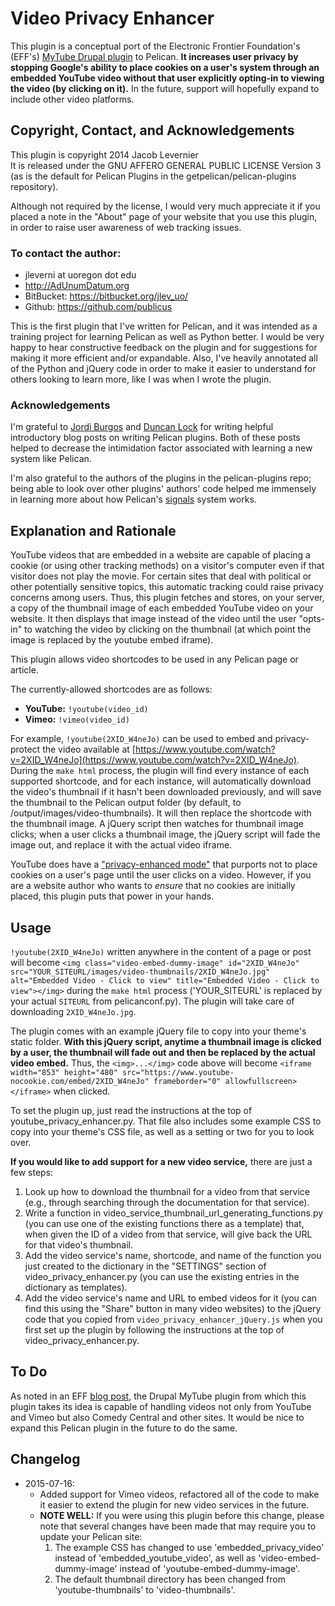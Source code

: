 # Video Privacy Enhancer

This plugin is a conceptual port of the Electronic Frontier Foundation's (EFF's) [MyTube Drupal plugin](https://www.eff.org/pages/mytube-limit-privacy-risks-embedded-video "EFF blog post about the MyTube Plugin") to Pelican. **It increases user privacy by stopping Google's ability to place cookies on a user's system through an embedded YouTube video without that user explicitly opting-in to viewing the video (by clicking on it).** In the future, support will hopefully expand to include other video platforms.


## Copyright, Contact, and Acknowledgements

This plugin is copyright 2014 Jacob Levernier  
It is released under the GNU AFFERO GENERAL PUBLIC LICENSE Version 3 (as is the default for Pelican Plugins in the getpelican/pelican-plugins repository).

Although not required by the license, I would very much appreciate it if you placed a note in the "About" page of your website that you use this plugin, in order to raise user awareness of web tracking issues.

### To contact the author:

* jleverni at uoregon dot edu  
* http://AdUnumDatum.org  
* BitBucket: https://bitbucket.org/jlev_uo/  
* Github: https://github.com/publicus  

This is the first plugin that I've written for Pelican, and it was intended as a training project for learning Pelican as well as Python better. I would be very happy to hear constructive feedback on the plugin and for suggestions for making it more efficient and/or expandable. Also, I've heavily annotated all of the Python and jQuery code in order to make it easier to understand for others looking to learn more, like I was when I wrote the plugin.

### Acknowledgements

I'm grateful to [Jordi Burgos](http://jordiburgos.com/post/2014/first-pelican-plugin-readtime.html "Blog post on writing plugins for Pelican") and [Duncan Lock](http://duncanlock.net/blog/2013/10/18/how-i-upgraded-this-website-to-pelican-33/ "Another blog post on writing plugins for Pelican") for writing helpful introductory blog posts on writing Pelican plugins. Both of these posts helped to decrease the intimidation factor associated with learning a new system like Pelican.

I'm also grateful to the authors of the plugins in the pelican-plugins repo; being able to look over other plugins' authors' code helped me immensely in learning more about how Pelican's [signals](http://docs.getpelican.com/en/3.3.0/plugins.html#how-to-create-plugins "Pelican documentation on creating plugins") system works.


## Explanation and Rationale

YouTube videos that are embedded in a website are capable of placing a cookie (or using other tracking methods) on a visitor's computer even if that visitor does not play the movie. For certain sites that deal with political or other potentially sensitive topics, this automatic tracking could raise privacy concerns among users. Thus, this plugin fetches and stores, on your server, a copy of the thumbnail image of each embedded YouTube video on your website. It then displays that image instead of the video until the user "opts-in" to watching the video by clicking on the thumbnail (at which point the image is replaced by the youtube embed iframe).

This plugin allows video shortcodes to be used in any Pelican page or article.

The currently-allowed shortcodes are as follows:

* **YouTube:** `!youtube(video_id)`
* **Vimeo:** `!vimeo(video_id)`

For example, `!youtube(2XID_W4neJo)` can be used to embed and privacy-protect the video available at [https://www.youtube.com/watch?v=2XID_W4neJo](https://www.youtube.com/watch?v=2XID_W4neJo). During the `make html` process, the plugin will find every instance of each supported shortcode, and for each instance, will automatically download the video's thumbnail if it hasn't been downloaded previously, and will save the thumbnail to the Pelican output folder (by default, to /output/images/video-thumbnails). It will then replace the shortcode with the thumbnail image. A jQuery script then watches for thumbnail image clicks; when a user clicks a thumbnail image, the jQuery script will fade the image out, and replace it with the actual video iframe.

YouTube does have a ["privacy-enhanced mode"](https://support.google.com/youtube/answer/171780?expand=PrivacyEnhancedMode#privacy) that purports not to place cookies on a user's page until the user clicks on a video. However, if you are a website author who wants to *ensure* that no cookies are initially placed, this plugin puts that power in your hands.


## Usage

`!youtube(2XID_W4neJo)` written anywhere in the content of a page or post will become `<img class="video-embed-dummy-image" id="2XID_W4neJo" src="YOUR_SITEURL/images/video-thumbnails/2XID_W4neJo.jpg" alt="Embedded Video - Click to view" title="Embedded Video - Click to view"></img>` during the `make html` process ('YOUR_SITEURL' is replaced by your actual `SITEURL` from pelicanconf.py). The plugin will take care of downloading `2XID_W4neJo.jpg`.

The plugin comes with an example jQuery file to copy into your theme's static folder. **With this jQuery script, anytime a thumbnail image is clicked by a user, the thumbnail will fade out and then be replaced by the actual video embed.** Thus, the `<img>...</img>` code above will become `<iframe width="853" height="480" src="https://www.youtube-nocookie.com/embed/2XID_W4neJo" frameborder="0" allowfullscreen></iframe>` when clicked.

To set the plugin up, just read the instructions at the top of youtube_privacy_enhancer.py. That file also includes some example CSS to copy into your theme's CSS file, as well as a setting or two for you to look over.

**If you would like to add support for a new video service,** there are just a few steps:

1. Look up how to download the thumbnail for a video from that service (e.g., through searching through the documentation for that service).
2. Write a function in video_service_thumbnail_url_generating_functions.py (you can use one of the existing functions there as a template) that, when given the ID of a video from that service, will give back the URL for that video's thumbnail.
3. Add the video service's name, shortcode, and name of the function you just created to the dictionary in the "SETTINGS" section of video_privacy_enhancer.py (you can use the existing entries in the dictionary as templates).
4. Add the video service's name and URL to embed videos for it (you can find this using the "Share" button in many video websites) to the jQuery code that you copied from `video_privacy_enhancer_jQuery.js` when you first set up the plugin by following the instructions at the top of video_privacy_enhancer.py.


## To Do

As noted in an EFF [blog post](https://www.eff.org/deeplinks/2010/08/upgrade-mytube "EFF blog post about updates to MyTube"), the Drupal MyTube plugin from which this plugin takes its idea is capable of handling videos not only from YouTube and Vimeo but also Comedy Central and other sites. It would be nice to expand this Pelican plugin in the future to do the same.

## Changelog

* 2015-07-16: 
	* Added support for Vimeo videos, refactored all of the code to make it easier to extend the plugin for new video services in the future.
	* **NOTE WELL:** If you were using this plugin before this change, please note that several changes have been made that may require you to update your Pelican site:
		1. The example CSS has changed to use 'embedded_privacy_video' instead of 'embedded_youtube_video', as well as 'video-embed-dummy-image' instead of 'youtube-embed-dummy-image'.
		2. The default thumbnail directory has been changed from 'youtube-thumbnails' to 'video-thumbnails'.
